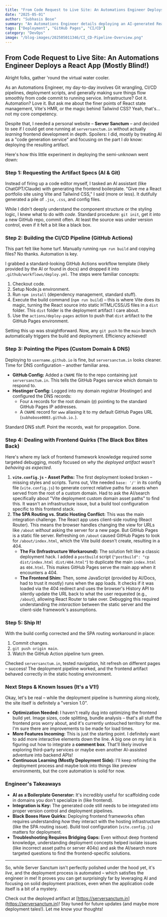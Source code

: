 ```yaml
---
title: "From Code Request to Live Site: An Automations Engineer Deploys a React App (Mostly Blind!)"
date: "2025-05-01"
author: "Subhasis Bose"
summary: "An Automations Engineer details deploying an AI-generated React site to GitHub Pages using CI/CD (GitHub Actions), including custom domain setup and SPA routing workarounds, despite limited frontend knowledge."
tags: ["Deployment", "GitHub Pages", "CI/CD"]
category: "DevOps"
image: "/blog-images/202505011346/CI_CD-Pipeline-Overview.png"
---
```


## From Code Request to Live Site: An Automations Engineer Deploys a React App (Mostly Blind!) 

Alright folks, gather 'round the virtual water cooler.

As an Automations Engineer, my day-to-day involves Git wrangling, CI/CD pipelines, deployment scripts, and generally making sure things flow smoothly from code commit to running service. Infrastructure? Got it. Automation? Love it. But ask me about the finer points of React state management, Vite's HMR, or the magic behind Tailwind CSS? Yeah, that's... not my core competency.

Despite that, I needed a personal website – **Server Sanctum** – and decided to see if I could get one running at `serversanctum.in` without actually *learning* frontend development in depth. Spoilers: I did, mostly by treating AI as a "code generation service" and focusing on the part I *do* know: deploying the resulting artifact.

Here's how this little experiment in deploying the semi-unknown went down:

### Step 1: Requesting the Artifact Specs (AI & Git)

Instead of firing up a code editor myself, I tasked an AI assistant (like ChatGPT/Claude) with generating the frontend boilerplate. "Give me a React portfolio site using Vite and Tailwind CSS," I said (more or less). It dutifully generated a pile of `.jsx`, `.css`, and config files.

While I didn't deeply understand the component structure or the styling logic, I knew what to do with *code*. Standard procedure: `git init`, get it into a new GitHub repo, commit often. At least the source was under version control, even if it felt a bit like a black box.

### Step 2: Building the CI/CD Pipeline (GitHub Actions)

This part felt like home turf. Manually running `npm run build` and copying files? No thanks. Automation is key.

I grabbed a standard-looking GitHub Actions workflow template (likely provided by the AI or found in docs) and dropped it into `.github/workflows/deploy.yml`. The steps were familiar concepts:

1.  Checkout code.
2.  Setup Node.js environment.
3.  Run `npm install` (dependency management, standard stuff).
4.  Execute the build command (`npm run build`) – this is where Vite does its magic, turning the React source into static HTML/CSS/JS files in a `dist` folder. This `dist` folder is the deployment artifact I care about.
5.  Use the `actions/deploy-pages` action to push that `dist` artifact to the GitHub Pages environment.

Setting this up was straightforward. Now, any `git push` to the `main` branch automatically triggers the build and deployment. Efficiency achieved!

### Step 3: Pointing the Pipes (Custom Domain & DNS)

Deploying to `username.github.io` is fine, but `serversanctum.in` looks cleaner. Time for DNS configuration – another familiar area.

*   **GitHub Config:** Added a `CNAME` file to the repo containing just `serversanctum.in`. This tells the GitHub Pages service which domain to respond to.
*   **Hostinger Config:** Logged into my domain registrar (Hostinger) and configured the DNS records:
    *   Four `A` records for the root domain (`@`) pointing to the standard GitHub Pages IP addresses.
    *   A `CNAME` record for `www` aliasing it to my default GitHub Pages URL (`subhobose0003.github.io.`).

Standard DNS stuff. Point the records, wait for propagation. Done.

### Step 4: Dealing with Frontend Quirks (The Black Box Bites Back)

Here's where my lack of frontend framework knowledge required some targeted debugging, mostly focused on *why the deployed artifact wasn't behaving as expected*.

1.  **`vite.config.js` - Asset Paths:** The first deployment looked broken – missing styles and scripts. Turns out, Vite needed `base: '/'` in its config file (`vite.config.js`) to generate correct relative paths for assets when served from the root of a custom domain. Had to ask the AI/search specifically about "Vite deployment custom domain asset paths" to find this. It wasn't an infrastructure issue, but a build tool configuration specific to this frontend stack.
2.  **The SPA Routing vs. Static Hosting Conflict:** This was the main integration challenge. The React app uses client-side routing (React Router). This means the browser handles changing the view for URLs like `/about` *without* asking the server for a new page. But GitHub Pages is a static file server. Refreshing on `/about` caused GitHub Pages to look for `/about/index.html`, which the Vite build doesn't create, resulting in a 404.
    *   **The Fix (Infrastructure Workaround):** The solution felt like a classic deployment hack. I added a `postbuild` script (`"postbuild": "cp dist/index.html dist/404.html"`) to duplicate the main `index.html` as `404.html`. This makes GitHub Pages serve the main app when it encounters a 404.
    *   **The Frontend Shim:** Then, some JavaScript (provided by AI/Docs, had to trust it mostly) runs when the app loads. It checks if it was loaded via the 404 redirect and uses the browser's History API to silently update the URL back to what the user requested (e.g., `/about`), allowing React Router to take over. Debugging this required understanding the *interaction* between the static server and the client-side framework's assumptions.

### Step 5: Ship It! 

With the build config corrected and the SPA routing workaround in place:

1.  Commit changes.
2.  `git push origin main`.
3.  Watch the GitHub Action pipeline turn green. 

Checked `serversanctum.in`, tested navigation, hit refresh on different pages – success! The deployment pipeline worked, and the frontend artifact behaved correctly in the static hosting environment.

### Next Steps & Known Issues (It's a V1!)

Okay, let's be real – while the deployment pipeline is humming along nicely, the site itself is definitely a "version 1.0".

*   **Optimization Needed:** I haven't really dug into optimizing the frontend build yet. Image sizes, code splitting, bundle analysis – that's all stuff the frontend pros worry about, and it's currently untouched territory for me. I'm sure there are improvements to be made for load times.
*   **More Features Incoming:** This is just the starting point. I definitely want to add more interactive elements down the line. A big one on my list is figuring out how to integrate a **comment box**. That'll likely involve exploring third-party services or maybe even another AI-assisted adventure into backend APIs!
*   **Continuous Learning (Mostly Deployment Side):** I'll keep refining the deployment process and maybe look into things like preview environments, but the core automation is solid for now.

### Engineer's Takeaways

*   **AI as a Boilerplate Generator:** It's incredibly useful for scaffolding code in domains you don't specialize in (like frontend).
*   **Integration is Key:** The generated code still needs to be integrated into proper version control and deployment pipelines.
*   **Black Boxes Have Quirks:** Deploying frontend frameworks often requires understanding *how* they interact with the hosting infrastructure (like the SPA routing issue). Build tool configuration (`vite.config.js`) matters for deployment.
*   **Troubleshooting Requires Bridging Gaps:** Even without deep frontend knowledge, understanding deployment concepts helped isolate issues (like incorrect asset paths or server 404s) and ask the AI/search more targeted questions to find the frontend-specific solutions.

---

So, while Server Sanctum isn't perfectly polished under the hood yet, it's *live*, and the deployment process is automated – which satisfies the engineer in me! It proves you can get surprisingly far by leveraging AI and focusing on solid deployment practices, even when the application code itself is a bit of a mystery.

Check out the deployed artifact at [https://serversanctum.in](https://serversanctum.in)! Stay tuned for future updates (and maybe more deployment tales!). Let me know your thoughts!